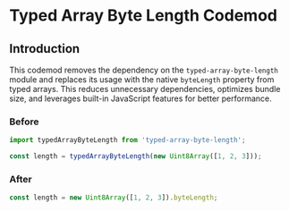 # Typed Array Byte Length Codemod

## Introduction

This codemod removes the dependency on the `typed-array-byte-length` module and replaces its usage with the native `byteLength` property from typed arrays. This reduces unnecessary dependencies, optimizes bundle size, and leverages built-in JavaScript features for better performance.

### Before

```javascript
import typedArrayByteLength from 'typed-array-byte-length';

const length = typedArrayByteLength(new Uint8Array([1, 2, 3]));
```

### After

```javascript
const length = new Uint8Array([1, 2, 3]).byteLength;
```